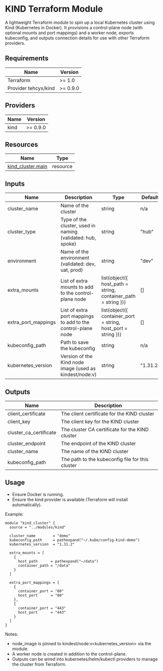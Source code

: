 # KIND Terraform Module

A lightweight Terraform module to spin up a local Kubernetes cluster using Kind (Kubernetes in Docker). It provisions a control-plane node (with optional mounts and port mappings) and a worker node, exports kubeconfig, and outputs connection details for use with other Terraform providers.

## Requirements

| Name | Version  |
|------|----------|
| Terraform | >= 1.0   |
| Provider tehcyx/kind | >= 0.9.0 |

## Providers

| Name | Version  |
|------|----------|
| kind | >= 0.9.0 |

## Resources

| Name | Type |
|------|------|
| [kind_cluster.main](https://registry.terraform.io/providers/tehcyx/kind/latest/docs/resources/cluster) | resource |

## Inputs

| Name | Description | Type | Default | Required |
|------|-------------|------|---------|:--------:|
| cluster_name | Name of the cluster | string | n/a | yes |
| cluster_type | Type of the cluster, used in naming (validated: hub, spoke) | string | "hub" | no |
| environment | Name of the environment (validated: dev, uat, prod) | string | "dev" | no |
| extra_mounts | List of extra mounts to add to the control-plane node | list(object({ host_path = string, container_path = string })) | [] | no |
| extra_port_mappings | List of extra port mappings to add to the control-plane node | list(object({ container_port = string, host_port = string })) | [] | no |
| kubeconfig_path | Path to save the kubeconfig | string | n/a | yes |
| kubernetes_version | Version of the Kind node image (used as kindest/node:v<version>) | string | "1.31.2" | no |

## Outputs

| Name | Description |
|------|-------------|
| client_certificate | The client certificate for the KIND cluster |
| client_key | The client key for the KIND cluster |
| cluster_ca_certificate | The cluster CA certificate for the KIND cluster |
| cluster_endpoint | The endpoint of the KIND cluster |
| cluster_name | The name of the KIND cluster |
| kubeconfig_path | The path to the kubeconfig file for this cluster |

## Usage

- Ensure Docker is running.
- Ensure the kind provider is available (Terraform will install automatically).

Example:

```
module "kind_cluster" {
  source = "../modules/kind"

  cluster_name        = "demo"
  kubeconfig_path     = pathexpand("~/.kube/config-kind-demo")
  kubernetes_version  = "1.31.2"

  extra_mounts = [
    {
      host_path      = pathexpand("~/data")
      container_path = "/data"
    }
  ]

  extra_port_mappings = [
    {
      container_port = "80"
      host_port      = "80"
    },
    {
      container_port = "443"
      host_port      = "443"
    }
  ]
}
```

Notes:
- node_image is pinned to kindest/node:v<kubernetes_version> via the module.
- A worker node is created in addition to the control-plane.
- Outputs can be wired into kubernetes/helm/kubectl providers to manage the cluster from Terraform.
